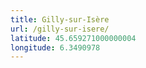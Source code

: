 ```yaml
---
title: Gilly-sur-Isère
url: /gilly-sur-isere/
latitude: 45.659271000000004
longitude: 6.3490978
---
```

